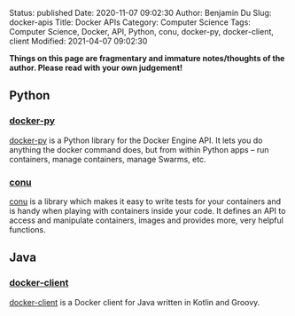 Status: published
Date: 2020-11-07 09:02:30
Author: Benjamin Du
Slug: docker-apis
Title: Docker APIs
Category: Computer Science
Tags: Computer Science, Docker, API, Python, conu, docker-py, docker-client, client
Modified: 2021-04-07 09:02:30

**Things on this page are fragmentary and immature notes/thoughts of the author. Please read with your own judgement!**

## Python 
### [docker-py](https://github.com/docker/docker-py)
[docker-py](https://github.com/docker/docker-py)
is a Python library for the Docker Engine API. 
It lets you do anything the docker command does, 
but from within Python apps 
– run containers, manage containers, manage Swarms, etc.



### [conu](https://github.com/user-cont/conu)

[conu](https://github.com/user-cont/conu)
is a library which makes it easy to write tests for your containers 
and is handy when playing with containers inside your code. 
It defines an API to access and manipulate 
containers, images and provides more, very helpful functions.

## Java

### [docker-client](https://github.com/gesellix/docker-client)
[docker-client](https://github.com/gesellix/docker-client)
is a Docker client for Java written in Kotlin and Groovy.


